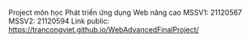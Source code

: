 Project môn học Phát triển ứng dụng Web nâng cao
MSSV1: 21120567
MSSV2: 21120594
Link public: https://trancongviet.github.io/WebAdvancedFinalProject/
